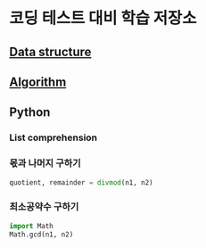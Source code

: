 # 코딩 테스트 대비 학습 저장소

## [Data structure](/Data%20structure/README.md)

## [Algorithm](/Data%20/README.md)

## Python

### List comprehension

### 몫과 나머지 구하기

```python
quotient, remainder = divmod(n1, n2)
```

### 최소공약수 구하기

```python
import Math
Math.gcd(n1, n2)
```
